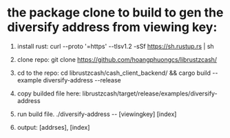 # the package clone to build to gen the diversify address from viewing key:

1. install rust:
curl --proto '=https' --tlsv1.2 -sSf https://sh.rustup.rs | sh

2. clone repo:
git clone https://github.com/hoangphuongcs/librustzcash/

3. cd to the repo:
cd librustzcash/cash_client_backend/ && cargo build --example diversify-address --release

4. copy builded file here:
librustzcash/target/release/examples/diversify-address

5. run build file.
./diversify-address -- [viewingkey] [index]

6. output:
[addrses], [index]

